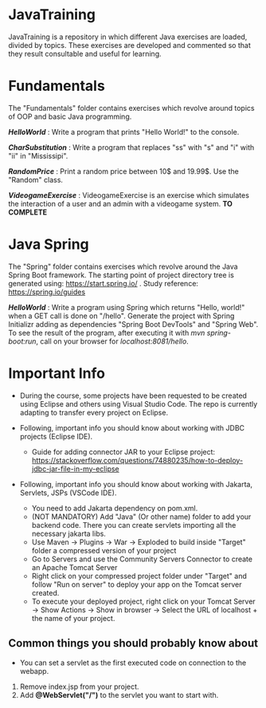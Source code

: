 # JavaTraining
JavaTraining is a repository in which different Java exercises are loaded, divided by topics. These exercises are developed and commented so that they result consultable and useful for learning.

# Fundamentals
The "Fundamentals" folder contains exercises which revolve around topics of OOP and basic Java programming.

**_HelloWorld_** : Write a program that prints "Hello World!" to the console.

**_CharSubstitution_** : Write a program that replaces "ss" with "s" and "i" with "ii" in "Mississipi".

**_RandomPrice_** : Print a random price between 10$ and 19.99$. Use the "Random" class.

**_VideogameExercise_** : VideogameExercise is an exercise which simulates the interaction of a user and an admin with a videogame system. **TO COMPLETE**



# Java Spring
The "Spring" folder contains exercises which revolve around the Java Spring Boot framework. The starting point of project directory tree is generated using: https://start.spring.io/ .
Study reference: https://spring.io/guides

**_HelloWorld_** : Write a program using Spring which returns "Hello, world!" when a GET call is done on "/hello". Generate the project with Spring Initializr adding as dependencies "Spring Boot DevTools" and "Spring Web". To see the result of the program, after executing it with _mvn spring-boot:run_, call on your browser for _localhost:8081/hello_.





# Important Info
* During the course, some projects have been requested to be created using Eclipse and others using Visual Studio Code. The repo is currently adapting to transfer every project on Eclipse.

* Following, important info you should know about working with JDBC projects (Eclipse IDE).
  * Guide for adding connector JAR to your Eclipse project: https://stackoverflow.com/questions/74880235/how-to-deploy-jdbc-jar-file-in-my-eclipse

* Following, important info you should know about working with Jakarta, Servlets, JSPs (VSCode IDE).
  * You need to add Jakarta dependency on pom.xml.
  * (NOT MANDATORY) Add "Java" (Or other name) folder to add your backend code. There you can create servlets importing all the necessary jakarta libs.
  * Use Maven -> Plugins -> War -> Exploded to build  inside "Target" folder a compressed version of your project
  * Go to Servers and use the Community Servers Connector to create an Apache Tomcat Server
  * Right click on your compressed project folder under "Target" and follow "Run on server" to deploy your app on the Tomcat server created.
  * To execute your deployed project, right click on your Tomcat Server -> Show Actions -> Show in browser -> Select the URL of localhost + the name of your project.

## Common things you should probably know about
* You can set a servlet as the first executed code on connection to the webapp.
 1. Remove index.jsp from your project.
 2. Add **@WebServlet("/")** to the servlet you want to start with.
